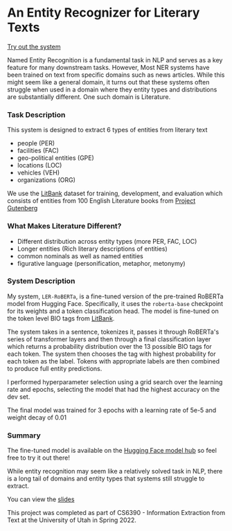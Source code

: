 # An Entity Recognizer for Literary Texts

[Try out the system](https://huggingface.co/nates/LER-roberta)

Named Entity Recognition is a fundamental task in NLP and serves as a key feature for many downstream tasks. However, Most NER systems have been trained on text from specific domains such as news articles. While this might seem like a general domain, it turns out that these systems often struggle when used in a domain where they entity types and distributions are substantially different. One such domain is Literature.

### Task Description
This system is designed to extract 6 types of entities from literary text 
- people (PER)
- facilities (FAC)
- geo-political entities (GPE)
- locations (LOC)
- vehicles (VEH)
- organizations (ORG)

We use the [LitBank](https://github.com/dbamman/litbank) dataset for training, development, and evaluation which consists of entities from 100 English Literature books from [Project Gutenberg](https://www.gutenberg.org/)


### What Makes Literature Different?
- Different distribution across entity types (more PER, FAC, LOC)
- Longer entities (Rich literary descriptions of entities)
- common nominals as well as named entities
- figurative language (personification, metaphor, metonymy)

### System Description
My system, `LER-RoBERTa`, is a fine-tuned version of the pre-trained RoBERTa model from Hugging Face. Specifically, it uses the `roberta-base` checkpoint for its weights and a token classification head. The model is fine-tuned on the token level BIO tags from [LitBank](https://github.com/dbamman/litbank).

The system takes in a sentence, tokenizes it, passes it through RoBERTa's series of transformer layers and then through a final classification layer which returns a probability distribution over the 13 possible BIO tags for each token. The system then chooses the tag with highest probability for each token as the label. Tokens with appropriate labels are then combined to produce full entity predictions.

I performed hyperparameter selection using a grid search over the learning rate and epochs, selecting the model that had the highest accuracy on the dev set. 

The final model was trained for 3 epochs with a learning rate of 5e-5 and weight decay of 0.01 


### Summary
The fine-tuned model is available on the [Hugging Face model hub](https://huggingface.co/nates/LER-roberta) so feel free to try it out there!

While entity recognition may seem like a relatively solved task in NLP, there is a long tail of domains and entity types that systems still struggle to extract.

You can view the [slides](https://n8stringham.github.io/slides/ler-slides.pdf)

This project was completed as part of CS6390 - Information Extraction from Text at the University of Utah in Spring 2022.
